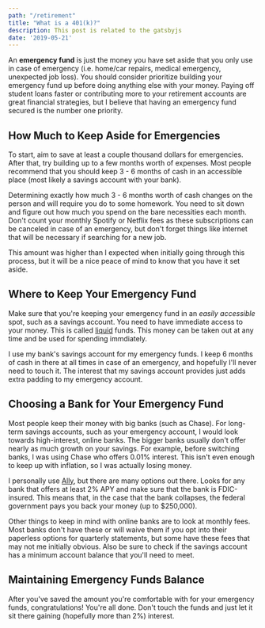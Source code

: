 ```yaml
---
path: "/retirement"
title: "What is a 401(k)?"
description: This post is related to the gatsbyjs
date: '2019-05-21'
---
```

An **emergency fund** is just the money you have set aside that you only use in case of emergency (i.e. home/car repairs, medical emergency, unexpected job loss). You should consider prioritize building your emergency fund up before doing anything else with your money. Paying off student loans faster or contributing more to your retirement accounts are great financial strategies, but I believe that having an emergency fund secured is the number one priority.

## How Much to Keep Aside for Emergencies

To start, aim to save at least a couple thousand dollars for emergencies. After that, try building up to a few months worth of expenses. Most people recommend that you should keep 3 - 6 months of cash in an accessible place (most likely a savings account with your bank).

Determining exactly how much 3 - 6 months worth of cash changes on the person and will require you do to some homework. You need to sit down and figure out how much you spend on the bare necessities each month. Don't count your monthly Spotify or Netflix fees as these subscriptions can be canceled in case of an emergency, but don't forget things like internet that will be necessary if searching for a new job.

This amount was higher than I expected when initially going through this process, but it will be a nice peace of mind to know that you have it set aside.

## Where to Keep Your Emergency Fund

Make sure that you're keeping your emergency fund in an *easily accessible* spot, such as a savings account. You need to have immediate access to your money. This is called [liquid](https://www.investopedia.com/terms/l/liquidity.asp) funds. This money can be taken out at any time and be used for spending immdiately.

I use my bank's savings account for my emergency funds. I keep 6 months of cash in there at all times in case of an emergency, and hopefully I'll never need to touch it. The interest that my savings account provides just adds extra padding to my emergency account.

## Choosing a Bank for Your Emergency Fund

Most people keep their money with big banks (such as Chase). For long-term savings accounts, such as your emergency account, I would look towards high-interest, online banks. The bigger banks usually don't offer nearly as much growth on your savings. For example, before switching banks, I was using Chase who offers 0.01% interest. This isn't even enough to keep up with inflation, so I was actually losing money.

I personally use [Ally](https://www.ally.com/), but there are many options out there. Looks for any bank that offers at least 2% APY and make sure that the bank is FDIC-insured. This means that, in the case that the bank collapses, the federal government pays you back your money (up to $250,000).

Other things to keep in mind with online banks are to look at monthly fees. Most banks don't have these or will waive them if you opt into their paperless options for quarterly statements, but some have these fees that may not me initially obvious. Also be sure to check if the savings account has a minimum account balance that you'll need to meet.

## Maintaining Emergency Funds Balance

After you've saved the amount you're comfortable with for your emergency funds, congratulations! You're all done. Don't touch the funds and just let it sit there gaining (hopefully more than 2%) interest.
